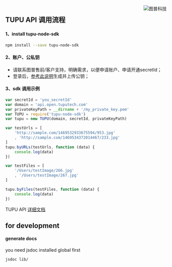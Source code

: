 <a href="https://www.tuputech.com/">
    <img src="https://www.tuputech.com/zh/images/brandpage/tuputech_logo_horizontal_black.png" alt="图普科技"
         title="图普科技" align="right" />
</a>

## TUPU API 调用流程

#### 1、install tupu-node-sdk
```bash
npm install --save tupu-node-sdk
```

#### 2、账户、公私钥
- 请联系图普售前/客户支持，明确需求，以便申请账户、申请开通secretId；
- 登录后，<a href="https://www.tuputech.com/account/cert">参考此说明</a>生成并上传公钥；


#### 3、sdk 调用示例

```js
var secretId = 'you_secretId'
var domain = 'api.open.tuputech.com'
var privateKeyPath = __dirname + '/my_private_key.pem'
var TUPU = require('tupu-node-sdk')
var tupu = new TUPU(domain, secretId, privateKeyPath)

var testUrls = [
    'http://sample.com/1469532933675594/953.jpg'
    , 'http://sample.com/1469534372014467/233.jpg'
]
tupu.byURLs(testUrls, function (data) {
    console.log(data)
})

var testFiles = [
    '/Users/testImage/266.jpg'
    , '/Users/testImage/267.jpg'
]

tupu.byFiles(testFiles, function (data) {
    console.log(data)
})

```
TUPU API <a href="/out/TUPU.html">详细文档</a>

## for development

#### generate docs
you need jsdoc installed global first

```bash
jsdoc lib/
```

